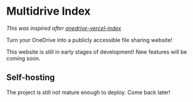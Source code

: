 # Multidrive Index

*This was inspired after [onedrive-vercel-index](https://github.com/spencerwooo/onedrive-vercel-index)*

Turn your OneDrive into a publicly accessible file sharing website!

This website is still in early stages of development! New features will be coming soon.

## Self-hosting

The project is still not mature enough to deploy. Come back later!